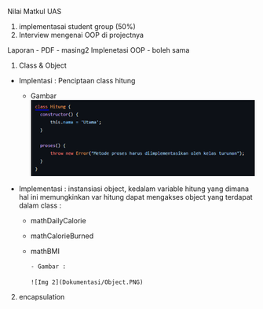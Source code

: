 Nilai Matkul
UAS

1. implementasai student group (50%)
2. Interview mengenai OOP di projectnya

Laporan - PDF - masing2
Implenetasi OOP - boleh sama

1. Class & Object

- Implentasi : Penciptaan class hitung

  - Gambar
    ![Img 1](Dokumentasi/Class.PNG)

- Implementasi : instansiasi object, kedalam variable hitung yang dimana hal ini memungkinkan var hitung dapat mengakses object yang terdapat dalam class :

  - mathDailyCalorie
  - mathCalorieBurned
  - mathBMI

        - Gambar :

        ![Img 2](Dokumentasi/Object.PNG)

2. encapsulation
